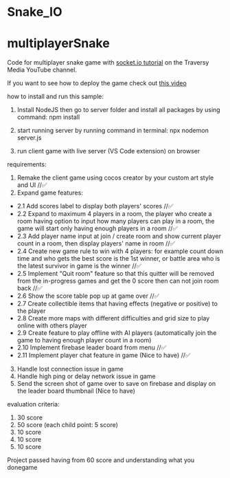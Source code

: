 # Snake_IO
# multiplayerSnake
Code for multiplayer snake game with [socket.io tutorial](https://www.youtube.com/watch?v=ppcBIHv_ZPs) on the Traversy Media YouTube channel.

If you want to see how to deploy the game check out [this video](https://www.youtube.com/watch?v=M9RDYkFs-EQ)

how to install and run this sample:

1. Install NodeJS then go to server folder and install all packages by using command: npm install

2. start running server by running command in terminal: npx nodemon server.js

3. run client game with live server (VS Code extension) on browser

requirements:

1. Remake the client game using cocos creator by your custom art style and UI //✅
2. Expand game features: 
- 2.1 Add scores label to display both players' scores //✅
- 2.2 Expand to maximum 4 players in a room, the player who create a room having option to input how many players can play in a room, the game will start only having enough players in a room //✅
- 2.3 Add player name input at join / create room and show current player count in a room, then display players' name in room //✅
- 2.4 Create new game rule to win with 4 players: for example count down time and who gets the best score is the 1st winner, or battle area who is the latest survivor in game is the winner //✅
- 2.5 Implement "Quit room" feature so that this quitter will be removed from the in-progress games and get the 0 score then can not join room back  //✅
- 2.6 Show the score table pop up at game over //✅
- 2.7 Create collectible items that having effects (negative or positive) to the player 
- 2.8 Create more maps with different difficulties and grid size to play online with others player
- 2.9 Create feature to play offline with AI players (automatically join the game to having enough player count in a room)
- 2.10 Implement firebase leader board from menu   //✅
- 2.11 Implement player chat feature in game (Nice to have)  //✅
3. Handle lost connection issue in game
4. Handle high ping or delay network issue in game
5. Send the screen shot of game over to save on firebase and display on the leader board thumbnail (Nice to have)

evaluation criteria:
1. 30 score
2. 50 score (each child point: 5 score)
3. 10 score
4. 10 score
5. 10 score

Project passed having from 60 score and understanding what you donegame